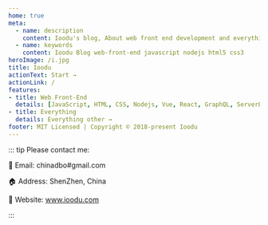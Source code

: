 ```yaml
---
home: true
meta:
  - name: description
    content: Ioodu's blog, About web front end development and everything
  - name: keywords
    content: Ioodu Blog web-front-end javascript nodejs html5 css3
heroImage: /i.jpg
title: Ioodu
actionText: Start →
actionLink: /
features:
- title: Web Front-End
  details: [JavaScript, HTML, CSS, Nodejs, Vue, React, GraphQL, ServerLess, ...]
- title: Everything
  details: Everything other → 
footer: MIT Licensed | Copyright © 2018-present Ioodu
---
```


::: tip
Please contact me:

📧 Email: chinadbo#gmail.com

🏠 Address: ShenZhen, China

🔗 Website: www.ioodu.com

:::